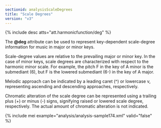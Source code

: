 ```yaml
---
sectionid: analysisScaleDegrees
title: "Scale Degrees"
version: "v3"
---
```




{% include desc atts="att.harmonicfunction/deg" %}




The **@deg** attribute can be used to represent key-dependent scale-degree
information for music in major or minor keys.

Scale-degree values are relative to the prevailing major or minor key. In the case
of minor
keys, scale degrees are characterized with respect to the harmonic minor scale. For
example,
the pitch F in the key of A minor is the submediant (6), but F is the lowered submediant
(6-) in the key of A major.

Melodic approach can be indicated by a leading caret (^) or lowercase v, representing
ascending and descending approaches, respectively.

Chromatic alteration of the scale degree can be represented using a trailing plus
(+) or
minus (-) signs, signifying raised or lowered scale degree, respectively. The actual
amount
of chromatic alteration is not indicated.

{% include mei example="analysis/analysis-sample174.xml" valid="false" %}

